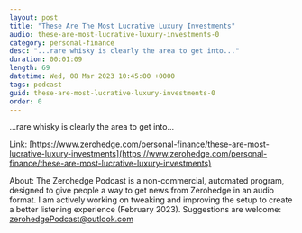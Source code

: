 ```yaml
---
layout: post
title: "These Are The Most Lucrative Luxury Investments"
audio: these-are-most-lucrative-luxury-investments-0
category: personal-finance
desc: "...rare whisky is clearly the area to get into..."
duration: 00:01:09
length: 69
datetime: Wed, 08 Mar 2023 10:45:00 +0000
tags: podcast
guid: these-are-most-lucrative-luxury-investments-0
order: 0
---
```

...rare whisky is clearly the area to get into...

Link: [https://www.zerohedge.com/personal-finance/these-are-most-lucrative-luxury-investments](https://www.zerohedge.com/personal-finance/these-are-most-lucrative-luxury-investments)

About: The Zerohedge Podcast is a non-commercial, automated program, designed to give people a way to get news from Zerohedge in an audio format.  I am actively working on tweaking and improving the setup to create a better listening experience (February 2023).  Suggestions are welcome: [zerohedgePodcast@outlook.com](mailto:zerohedgePodcast@outlook.com)